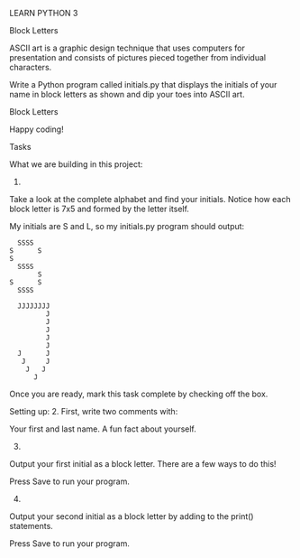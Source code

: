 LEARN PYTHON 3

Block Letters

ASCII art is a graphic design technique that uses computers for presentation and consists of pictures pieced together from individual characters.

Write a Python program called initials.py that displays the initials of your name in block letters as shown and dip your toes into ASCII art.

Block Letters

Happy coding!

Tasks

What we are building in this project:

1.
Take a look at the complete alphabet and find your initials. Notice how each block letter is 7x5 and formed by the letter itself.

My initials are S and L, so my initials.py program should output:

      SSSS
    S      S
    S
      SSSS
           S
    S      S  
      SSSS  

      JJJJJJJJ
             J
             J
             J
             J
             J
      J      J
       J     J
        J   J
          J
Once you are ready, mark this task complete by checking off the box.


Setting up:
2.
First, write two comments with:

Your first and last name.
A fun fact about yourself.


3.
Output your first initial as a block letter. There are a few ways to do this!

Press Save to run your program.


4.
Output your second initial as a block letter by adding to the print() statements.

Press Save to run your program.
